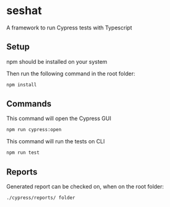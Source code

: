 # seshat

A framework to run Cypress tests with Typescript

## Setup
npm should be installed on your system

Then run the following command in the root folder:
```sh
npm install
```

## Commands

This command will open the Cypress GUI
```sh
npm run cypress:open
```

This command will run the tests on CLI
```sh
npm run test
```

## Reports

Generated report can be checked on, when on the root folder: 
```
./cypress/reports/ folder
```


